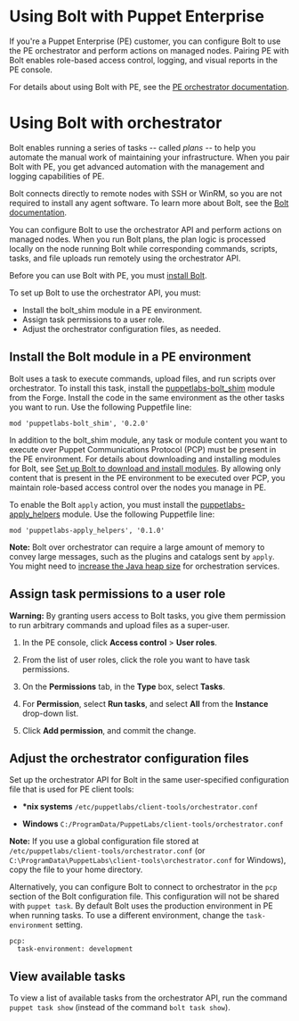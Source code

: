 <!--This section is used in the *Bolt* docs at bolt_configure_orchestrator.html-->
# Using Bolt with Puppet Enterprise

If you're a Puppet Enterprise (PE) customer, you can configure Bolt to use the PE orchestrator and perform actions on managed nodes. Pairing PE with Bolt enables role-based access control, logging, and visual reports in the PE console.

For details about using Bolt with PE, see the [PE orchestrator documentation](https://puppet.com/docs/pe/latest/bolt_configure_orchestrator.html).

<!--The remaining content on this page is used in the *PE* docs at bolt_configure_orchestrator.html-->
# Using Bolt with orchestrator

Bolt enables running a series of tasks -- called *plans* -- to help you automate the manual work of maintaining your infrastructure. When you pair Bolt with PE, you get advanced automation with the management and logging capabilities of PE.

Bolt connects directly to remote nodes with SSH or WinRM, so you are not required to install any agent software. To learn more about Bolt, see the [Bolt documentation](https://puppet.com/docs/bolt/latest/bolt.html).

You can configure Bolt to use the orchestrator API and perform actions on managed nodes. When you run Bolt plans, the plan logic is processed locally on the node running Bolt while corresponding commands, scripts, tasks, and file uploads run remotely using the orchestrator API.

Before you can use Bolt with PE, you must [install Bolt](https://puppet.com/docs/bolt/latest/bolt_installing.html).

To set up Bolt to use the orchestrator API, you must:
- Install the bolt_shim module in a PE environment.
- Assign task permissions to a user role.
- Adjust the orchestrator configuration files, as needed.


## Install the Bolt module in a PE environment

Bolt uses a task to execute commands, upload files, and run scripts over orchestrator. To install this task, install the [puppetlabs-bolt_shim](https://forge.puppet.com/puppetlabs/bolt_shim) module from the Forge. Install the code in the same environment as the other tasks you want to run. Use the following Puppetfile line:

```
mod 'puppetlabs-bolt_shim', '0.2.0'
```

In addition to the bolt\_shim module, any task or module content you want to execute over Puppet Communications Protocol (PCP) must be present in the PE environment. For details about downloading and installing modules for Bolt, see [Set up Bolt to download and install modules](https://puppet.com/docs/bolt/latest/installing_tasks_from_the_forge.html). By allowing only content that is present in the PE environment to be executed over PCP, you maintain role-based access control over the nodes you manage in PE.

To enable the Bolt `apply` action, you must install the [puppetlabs-apply_helpers](https://forge.puppet.com/puppetlabs/apply_helpers) module. Use the following Puppetfile line:

```
mod 'puppetlabs-apply_helpers', '0.1.0'
```

**Note:** Bolt over orchestrator can require a large amount of memory to convey large messages, such as the plugins and catalogs sent by `apply`. You might need to [increase the Java heap size](https://puppet.com/docs/pe/latest/config_java_args.html#increase-the-java-heap-size-for-pe-java-services) for orchestration services.

## Assign task permissions to a user role

**Warning:** By granting users access to Bolt tasks, you give them permission to run arbitrary commands and upload files as a super-user.

1.  In the PE console, click **Access control** \> **User roles**.

2.  From the list of user roles, click the role you want to have task permissions.

3.  On the **Permissions** tab, in the **Type** box, select **Tasks**.

4.  For **Permission**, select **Run tasks**, and select **All** from the **Instance** drop-down list.

5.  Click **Add permission**, and commit the change.


## Adjust the orchestrator configuration files

Set up the orchestrator API for Bolt in the same user-specified configuration file that is used for PE client tools:

-    **\*nix systems** `/etc/puppetlabs/client-tools/orchestrator.conf`

-    **Windows** `C:/ProgramData/PuppetLabs/client-tools/orchestrator.conf`


**Note:** If you use a global configuration file stored at `/etc/puppetlabs/client-tools/orchestrator.conf` \(or `C:\ProgramData\PuppetLabs\client-tools\orchestrator.conf` for Windows\), copy the file to your home directory.

Alternatively, you can configure Bolt to connect to orchestrator in the `pcp` section of the Bolt configuration file. This configuration will not be shared with `puppet task`. By default Bolt uses the production environment in PE when running tasks. To use a different environment, change the `task-environment` setting.

```
pcp:
  task-environment: development
```

## View available tasks

To view a list of available tasks from the orchestrator API, run the command `puppet task show` \(instead of the command `bolt task show`\).
